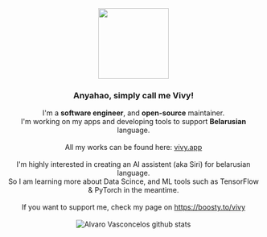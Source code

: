 <div align="center">
  <img src="https://www.icegif.com/wp-content/uploads/pusheen-icegif-22.gif" width="140" /> 
 
  ### Anyahao, simply call me Vivy!
  I'm a **software engineer**, and **open-source** maintainer.<br />
  I'm working on my apps and developing tools to support **Belarusian** language.
  <br />
  <br />
  All my works can be found here: [vivy.app](https://vivy.app)
  <br />
  <br />
  I'm highly interested in creating an AI assistent (aka Siri) for belarusian language.<br />
  So I am learning more about Data Scince, and ML tools such as TensorFlow & PyTorch in the meantime.
  <br />
  <br />
  If you want to support me, check my page on https://boosty.to/vivy
  <br />
  <br />
  ![Alvaro Vasconcelos github stats](https://github-readme-stats.vercel.app/api?username=wiedymi&show_icons=true&theme=dracula&locale=en&hide_border=true)
</div>

